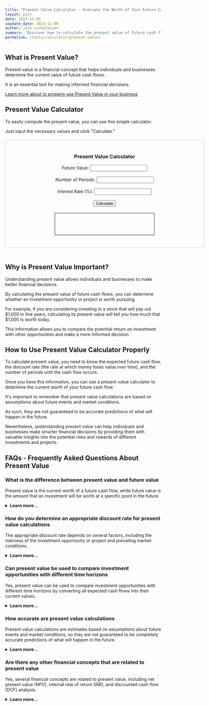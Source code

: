 ```yaml
---
title: "Present Value Calculator - Evaluate the Worth of Your Future Cash Flows with Ease"
layout: post
date: 2023-11-05
uopdate_date: 2023-11-06
author: jack_nicholaisen
summary: "Discover how to calculate the present value of future cash flows with our easy-to-use calculator. Improve your financial decision-making today!" 
permalink: /tools/calculator/present-value/
---
```


## What is Present Value?

Present value is a financial concept that helps individuals and businesses determine the current value of future cash flows. 

It is an essential tool for making informed financial decisions.

<a href="/time-value-of-money/present-value/" target="_blank">Learn more about to properly use Present Value in your business</a>

## Present Value Calculator

To easily compute the present value, you can use this simple calculator. 

Just input the necessary values and click "Calculate."

  <script src="https://cdn.jsdelivr.net/npm/chart.js"></script>
  <style>
    /* CSS for styling purposes */
    #calculator {
      width: 600px;
      margin: 0 auto;
      text-align: center;
      border: 1px solid #ccc;
      padding: 20px;
      margin-top: 20px;
    }
    #result {
      width: 300px;
      height: 50px;
      border: 1px solid #000;
      margin: 20px auto;
      padding: 10px;
    }
    #charts {
      display: flex;
      justify-content: space-between;
      margin: 0 auto;
      width: 70%;
    }
    canvas {
      margin-top: 20px;
      width: 48%;
      height: auto;
    }
  </style>

<body>
  <div id="calculator">
    <h3>Present Value Calculator</h3>
    <div id="userInputs">
      <label for="futureValue">Future Value:</label>
      <input type="number" id="futureValue"><br><br>
      <label for="periods">Number of Periods:</label>
      <input type="number" id="periods"><br><br>
      <label for="interestRate">Interest Rate (%):</label>
      <input type="number" id="interestRate"><br><br>
      <button onclick="calculatePresentValue()">Calculate</button>
    </div>
    <div id="result"></div>
  </div>
  
  <div id="charts">
    <canvas id="barChart"></canvas>
    <canvas id="pieChart"></canvas>
  </div>

  <script src="script.js"></script>
</body>

<script>
function calculatePresentValue() {
  // Get user inputs
  const futureValue = parseFloat(document.getElementById('futureValue').value);
  const periods = parseInt(document.getElementById('periods').value);
  const interestRate = parseFloat(document.getElementById('interestRate').value) / 100;

  // Calculate present value
  const presentValue = futureValue / Math.pow((1 + interestRate), periods);

  // Display present value
  document.getElementById('result').innerHTML = `<p>Present Value: ${presentValue.toFixed(2)}</p>`;

  // Chart data
  const initialPrincipal = [];
  const accumulatedInterest = [];
  const totalValue = [];

  for (let i = 1; i <= periods; i++) {
    initialPrincipal.push(futureValue / Math.pow((1 + interestRate), i));
    accumulatedInterest.push((futureValue / Math.pow((1 + interestRate), i)) - (futureValue / Math.pow((1 + interestRate), i - 1)));
    totalValue.push(futureValue - initialPrincipal[i - 1]);
  }

  // Bar Chart
  const barCtx = document.getElementById('barChart').getContext('2d');
  const barChart = new Chart(barCtx, {
    type: 'bar',
    data: {
      labels: Array.from({ length: periods }, (_, i) => `Period ${i + 1}`),
      datasets: [
        {
          label: 'Initial Principal',
          backgroundColor: 'rgba(255, 99, 132, 0.5)',
          data: initialPrincipal,
        },
        {
          label: 'Accumulated Interest',
          backgroundColor: 'rgba(54, 162, 235, 0.5)',
          data: accumulatedInterest,
        },
        {
          label: 'Total Value',
          backgroundColor: 'rgba(75, 192, 192, 0.5)',
          data: totalValue,
        },
      ],
    },
    options: {
      scales: {
        xAxes: [{ stacked: true }],
        yAxes: [{ stacked: true }],
      },
    },
  });

  // Pie Chart
  const pieCtx = document.getElementById('pieChart').getContext('2d');
  const pieChart = new Chart(pieCtx, {
    type: 'pie',
    data: {
      labels: ['Initial Principal', 'Accumulated Interest', 'Total Value'],
      datasets: [{
        data: [
          initialPrincipal.reduce((a, b) => a + b, 0),
          accumulatedInterest.reduce((a, b) => a + b, 0),
          totalValue.reduce((a, b) => a + b, 0),
        ],
        backgroundColor: ['rgba(255, 99, 132, 0.5)', 'rgba(54, 162, 235, 0.5)', 'rgba(75, 192, 192, 0.5)'],
      }],
    },
    options: {
      responsive: true,
    },
  });
}
</script>


## Why is Present Value Important?

Understanding present value allows individuals and businesses to make better financial decisions. 

By calculating the present value of future cash flows, you can determine whether an investment opportunity or project is worth pursuing.

For example, if you are considering investing in a stock that will pay out $1,000 in five years, calculating its present value will tell you how much that $1,000 is worth today. 

This information allows you to compare the potential return on investment with other opportunities and make a more informed decision.

## How to Use Present Value Calculator Properly

To calculate present value, you need to know the expected future cash flow, the discount rate (the rate at which money loses value over time), and the number of periods until the cash flow occurs. 

Once you have this information, you can use a present value calculator to determine the current worth of your future cash flow.

It's important to remember that present value calculations are based on assumptions about future events and market conditions. 

As such, they are not guaranteed to be accurate predictions of what will happen in the future. 

Nevertheless, understanding present value can help individuals and businesses make smarter financial decisions by providing them with valuable insights into the potential risks and rewards of different investments and projects.

## FAQs - Frequently Asked Questions About Present Value

<h3>What is the difference between present value and future value</h3>
<p>Present value is the current worth of a future cash flow, while future value is the amount that an investment will be worth at a specific point in the future.</p>
<details>
<summary><b>Learn more...</b></summary>
<br>
<p>Present value takes into account the time value of money, which means that money is worth more today than it will be in the future due to inflation and other factors.</p>
<p>Future value, on the other hand, assumes that money will grow over time due to compounding interest or other factors.</p>
</details>

<h3>How do you determine an appropriate discount rate for present value calculations</h3>
<p>The appropriate discount rate depends on several factors, including the riskiness of the investment opportunity or project and prevailing market conditions.</p>
<details>
<summary><b>Learn more...</b></summary>
<br>
<p>In general, investments with higher levels of risk require higher discount rates because investors demand a greater return to compensate them for taking on additional risk.</p>
<p>Market conditions such as inflation rates and interest rates can also impact discount rates.</p>
<p>It's important to carefully consider these factors when determining an appropriate discount rate for present value calculations.</p>
</details>

<h3>Can present value be used to compare investment opportunities with different time horizons</h3>
<p>Yes, present value can be used to compare investment opportunities with different time horizons by converting all expected cash flows into their current values.</p>
<details>
<summary><b>Learn more...</b></summary>
<br>
<p>By converting all cash flows into their current values using present value calculations, investors can more easily compare different investment opportunities with varying time horizons.</p>
<p>This approach allows investors to make apples-to-apples comparisons based on each opportunity's net present value (NPV), which takes into account both inflows and outflows over time.</p>
</details>

<h3>How accurate are present value calculations</h3>
<p>Present value calculations are estimates based on assumptions about future events and market conditions, so they are not guaranteed to be completely accurate predictions of what will happen in the future.</p>
<details>
<summary><b>Learn more...</b></summary>
<br>
<p>Present value calculations are based on assumptions about future events and market conditions, which may not unfold as expected.</p>
<p>However, by carefully considering these factors and using appropriate discount rates, investors can make more informed decisions about investment opportunities or projects.</p>
<p>It's important to understand the limitations of present value calculations and to use them in conjunction with other financial analysis techniques.</p>
</details>

<h3>Are there any other financial concepts that are related to present value</h3>
<p>Yes, several financial concepts are related to present value, including net present value (NPV), internal rate of return (IRR), and discounted cash flow (DCF) analysis.</p>
<details>
<summary><b>Learn more...</b></summary>
<br>
<p>Net present value is a measure of the total expected monetary gain or loss from an investment opportunity or project over time.</p>
<p>Internal rate of return is the discount rate at which the NPV of an investment opportunity or project is equal to zero.</p>
<p>Discounted cash flow analysis is a method for valuing an investment opportunity or project based on its expected future cash flows discounted back to their current values using a chosen discount rate.</p>
<p>By understanding these related concepts, investors can gain deeper insights into the potential risks and rewards associated with different financial decisions.</p>
</details>


